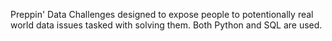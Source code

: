 Preppin' Data Challenges designed to expose people to potentionally real world data issues tasked with solving them. Both Python and SQL are used.
